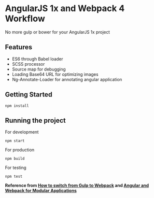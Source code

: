 # AngularJS 1x and Webpack 4 Workflow

No more gulp or bower for your AngularJS 1x project

## Features 

+ ES6 through Babel loader
+ SCSS processor
+ Source map for debugging
+ Loading Base64 URL for optimizing images
+ Ng-Annotate-Loader for annotating angular application

## Getting Started 

```
npm install
```

## Running the project 

For development 

```
npm start
```

For production 

```
npm build
```

For testing 

```
npm test
```

__Reference from [How to switch from Gulp to Webpack](https://www.valentinog.com/blog/from-gulp-to-webpack-4-tutorial/) and [Angular and Webpack for Modular Applications](https://egghead.io/courses/angular-and-webpack-for-modular-applications)__